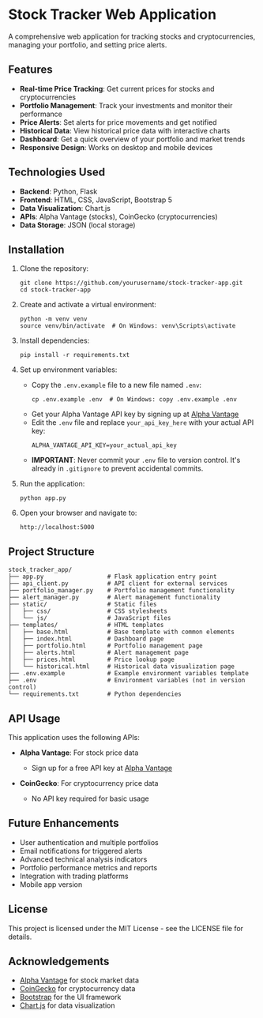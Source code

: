 # Stock Tracker Web Application

A comprehensive web application for tracking stocks and cryptocurrencies, managing your portfolio, and setting price alerts.

## Features

- **Real-time Price Tracking**: Get current prices for stocks and cryptocurrencies
- **Portfolio Management**: Track your investments and monitor their performance
- **Price Alerts**: Set alerts for price movements and get notified
- **Historical Data**: View historical price data with interactive charts
- **Dashboard**: Get a quick overview of your portfolio and market trends
- **Responsive Design**: Works on desktop and mobile devices

## Technologies Used

- **Backend**: Python, Flask
- **Frontend**: HTML, CSS, JavaScript, Bootstrap 5
- **Data Visualization**: Chart.js
- **APIs**: Alpha Vantage (stocks), CoinGecko (cryptocurrencies)
- **Data Storage**: JSON (local storage)

## Installation

1. Clone the repository:
   ```
   git clone https://github.com/yourusername/stock-tracker-app.git
   cd stock-tracker-app
   ```

2. Create and activate a virtual environment:
   ```
   python -m venv venv
   source venv/bin/activate  # On Windows: venv\Scripts\activate
   ```

3. Install dependencies:
   ```
   pip install -r requirements.txt
   ```

4. Set up environment variables:
   - Copy the `.env.example` file to a new file named `.env`:
     ```
     cp .env.example .env  # On Windows: copy .env.example .env
     ```
   - Get your Alpha Vantage API key by signing up at [Alpha Vantage](https://www.alphavantage.co/support/#api-key)
   - Edit the `.env` file and replace `your_api_key_here` with your actual API key:
     ```
     ALPHA_VANTAGE_API_KEY=your_actual_api_key
     ```
   - **IMPORTANT**: Never commit your `.env` file to version control. It's already in `.gitignore` to prevent accidental commits.

5. Run the application:
   ```
   python app.py
   ```

6. Open your browser and navigate to:
   ```
   http://localhost:5000
   ```

## Project Structure

```
stock_tracker_app/
├── app.py                  # Flask application entry point
├── api_client.py           # API client for external services
├── portfolio_manager.py    # Portfolio management functionality
├── alert_manager.py        # Alert management functionality
├── static/                 # Static files
│   ├── css/                # CSS stylesheets
│   └── js/                 # JavaScript files
├── templates/              # HTML templates
│   ├── base.html           # Base template with common elements
│   ├── index.html          # Dashboard page
│   ├── portfolio.html      # Portfolio management page
│   ├── alerts.html         # Alert management page
│   ├── prices.html         # Price lookup page
│   └── historical.html     # Historical data visualization page
├── .env.example            # Example environment variables template
├── .env                    # Environment variables (not in version control)
└── requirements.txt        # Python dependencies
```

## API Usage

This application uses the following APIs:

- **Alpha Vantage**: For stock price data
  - Sign up for a free API key at [Alpha Vantage](https://www.alphavantage.co/support/#api-key)
  
- **CoinGecko**: For cryptocurrency price data
  - No API key required for basic usage

## Future Enhancements

- User authentication and multiple portfolios
- Email notifications for triggered alerts
- Advanced technical analysis indicators
- Portfolio performance metrics and reports
- Integration with trading platforms
- Mobile app version

## License

This project is licensed under the MIT License - see the LICENSE file for details.

## Acknowledgements

- [Alpha Vantage](https://www.alphavantage.co/) for stock market data
- [CoinGecko](https://www.coingecko.com/) for cryptocurrency data
- [Bootstrap](https://getbootstrap.com/) for the UI framework
- [Chart.js](https://www.chartjs.org/) for data visualization